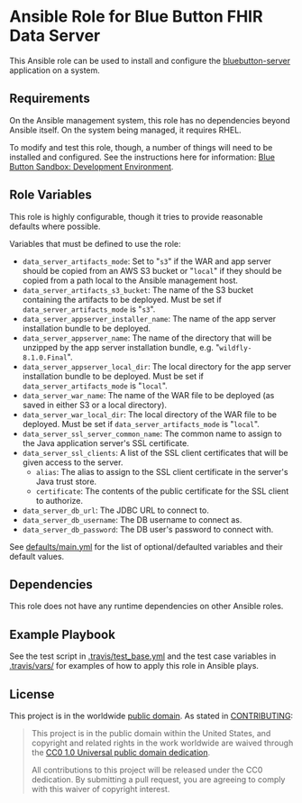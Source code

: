 Ansible Role for Blue Button FHIR Data Server
=============================================

This Ansible role can be used to install and configure the [bluebutton-server](https://github.com/HHSIDEAlab/bluebutton-server) application on a system.

Requirements
------------

On the Ansible management system, this role has no dependencies beyond Ansible itself. On the system being managed, it requires RHEL.

To modify and test this role, though, a number of things will need to be installed and configured. See the instructions here for information: [Blue Button Sandbox: Development Environment](https://github.com/HHSIDEAlab/bluebutton-sandbox#development-environment).

Role Variables
--------------

This role is highly configurable, though it tries to provide reasonable defaults where possible.

Variables that must be defined to use the role:

* `data_server_artifacts_mode`: Set to "`s3`" if the WAR and app server should be copied from an AWS S3 bucket or "`local`" if they should be copied from a path local to the Ansible management host.
* `data_server_artifacts_s3_bucket`: The name of the S3 bucket containing the artifacts to be deployed. Must be set if `data_server_artifacts_mode` is "`s3`".
* `data_server_appserver_installer_name`: The name of the app server installation bundle to be deployed.
* `data_server_appserver_name`: The name of the directory that will be unzipped by the app server installation bundle, e.g. "`wildfly-8.1.0.Final`".
* `data_server_appserver_local_dir`: The local directory for the app server installation bundle to be deployed. Must be set if `data_server_artifacts_mode` is "`local`".
* `data_server_war_name`: The name of the WAR file to be deployed (as saved in either S3 or a local directory).
* `data_server_war_local_dir`: The local directory of the WAR file to be deployed. Must be set if `data_server_artifacts_mode` is "`local`".
* `data_server_ssl_server_common_name`: The common name to assign to the Java application server's SSL certificate.
* `data_server_ssl_clients`: A list of the SSL client certificates that will be given access to the server.
    * `alias`: The alias to assign to the SSL client certificate in the server's Java trust store.
    * `certificate`: The contents of the public certificate for the SSL client to authorize.
* `data_server_db_url`: The JDBC URL to connect to.
* `data_server_db_username`: The DB username to connect as.
* `data_server_db_password`: The DB user's password to connect with.

See [defaults/main.yml](./defaults/main.yml) for the list of optional/defaulted variables and their default values.

Dependencies
------------

This role does not have any runtime dependencies on other Ansible roles.

Example Playbook
----------------

See the test script in [.travis/test_base.yml](./.travis/test_base.yml) and the test case variables in [.travis/vars/](./.travis/vars/) for examples of how to apply this role in Ansible plays.

## License

This project is in the worldwide [public domain](LICENSE.md). As stated in [CONTRIBUTING](CONTRIBUTING.md):

> This project is in the public domain within the United States, and copyright and related rights in the work worldwide are waived through the [CC0 1.0 Universal public domain dedication](https://creativecommons.org/publicdomain/zero/1.0/).
>
> All contributions to this project will be released under the CC0 dedication. By submitting a pull request, you are agreeing to comply with this waiver of copyright interest.

